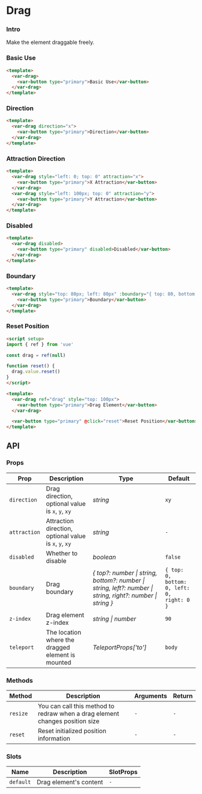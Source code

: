 # Drag

### Intro

Make the element draggable freely.

### Basic Use

```html
<template>
  <var-drag>
    <var-button type="primary">Basic Use</var-button>
  </var-drag>
</template>
```

### Direction

```html
<template>
  <var-drag direction="x">
    <var-button type="primary">Direction</var-button>
  </var-drag>
</template>
```

### Attraction Direction

```html
<template>
  <var-drag style="left: 0; top: 0" attraction="x">
    <var-button type="primary">X Attraction</var-button>
  </var-drag>
  <var-drag style="left: 100px; top: 0" attraction="y">
    <var-button type="primary">Y Attraction</var-button>
  </var-drag>
</template>
```

### Disabled

```html
<template>
  <var-drag disabled>
    <var-button type="primary" disabled>Disabled</var-button>
  </var-drag>
</template>
```

### Boundary

```html
<template>
  <var-drag style="top: 80px; left: 80px" :boundary="{ top: 80, bottom: 80, left: 80, right: 80 }">
    <var-button type="primary">Boundary</var-button>
  </var-drag>
</template>
```

### Reset Position

```html
<script setup>
import { ref } from 'vue'

const drag = ref(null)

function reset() {
  drag.value.reset()
}
</script>

<template>
  <var-drag ref="drag" style="top: 100px">
    <var-button type="primary">Drag Element</var-button>
  </var-drag>

  <var-button type="primary" @click="reset">Reset Position</var-button>
</template>
```

## API

### Props

| Prop | Description   | Type  | Default |
|---------------------|-------------|------|--------------|
| `direction`  | Drag direction, optional value is `x`, `y`, `xy`	 | _string_ | `xy` |
| `attraction`  | Attraction direction, optional value is `x`, `y`, `xy`	 | _string_ | `-` |
| `disabled`  | Whether to disable | _boolean_ | `false` |
| `boundary`  | Drag boundary | _{ top?: number \| string, bottom?: number \| string, left?: number \| string, right?: number \| string }_ | `{ top: 0, bottom: 0, left: 0, right: 0 }` |
| `z-index`  | Drag element z-index | _string \| number_ | `90` |
| `teleport`  | The location where the dragged element is mounted | _TeleportProps['to']_ | `body` |

### Methods

| Method   | Description                                                          | Arguments       | Return |
| -------- | -------------------------------------------------------------------- | --------------- | ------ |
| `resize` | You can call this method to redraw when a drag element changes position size | `-`             | `-`    |
| `reset` | Reset initialized position information | `-` | `-` |

### Slots

| Name | Description | SlotProps |
| ----- | -------------- | -------- |
| `default` | Drag element's content | `-` |